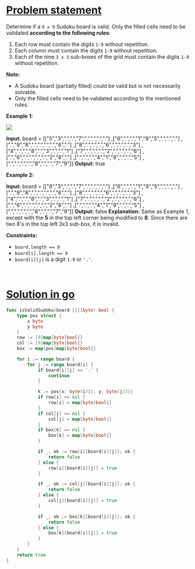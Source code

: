 # [Problem statement](https://leetcode.com/problems/valid-sudoku)

Determine if a `9 x 9` Sudoku board is valid. Only the filled cells need to be validated **according to the following rules**:

1. Each row must contain the digits `1-9` without repetition.
2. Each column must contain the digits `1-9` without repetition.
3. Each of the nine `3 x 3` sub-boxes of the grid must contain the digits `1-9` without repetition.

**Note:**

* A Sudoku board (partially filled) could be valid but is not necessarily solvable.
* Only the filled cells need to be validated according to the mentioned rules.

**Example 1:**

![](https://upload.wikimedia.org/wikipedia/commons/thumb/f/ff/Sudoku-by-L2G-20050714.svg/250px-Sudoku-by-L2G-20050714.svg.png) 


**Input:** board = 
[["5","3",".",".","7",".",".",".","."]
,["6",".",".","1","9","5",".",".","."]
,[".","9","8",".",".",".",".","6","."]
,["8",".",".",".","6",".",".",".","3"]
,["4",".",".","8",".","3",".",".","1"]
,["7",".",".",".","2",".",".",".","6"]
,[".","6",".",".",".",".","2","8","."]
,[".",".",".","4","1","9",".",".","5"]
,[".",".",".",".","8",".",".","7","9"]]
**Output:** true

**Example 2:**


**Input:** board = 
[["8","3",".",".","7",".",".",".","."]
,["6",".",".","1","9","5",".",".","."]
,[".","9","8",".",".",".",".","6","."]
,["8",".",".",".","6",".",".",".","3"]
,["4",".",".","8",".","3",".",".","1"]
,["7",".",".",".","2",".",".",".","6"]
,[".","6",".",".",".",".","2","8","."]
,[".",".",".","4","1","9",".",".","5"]
,[".",".",".",".","8",".",".","7","9"]]
**Output:** false
**Explanation:** Same as Example 1, except with the **5** in the top left corner being modified to **8**. Since there are two 8's in the top left 3x3 sub-box, it is invalid.

**Constraints:**

* `board.length == 9`
* `board[i].length == 9`
* `board[i][j]` is a digit `1-9` or `'.'`.

<br />

# [Solution in go](https://leetcode.com/submissions/detail/1136819268/)

```go
func isValidSudoku(board [][]byte) bool {
    type pos struct {
        x byte
        y byte
    }
    row := [9]map[byte]bool{}
    col := [9]map[byte]bool{}
    box := map[pos]map[byte]bool{}

    for i := range board {
        for j := range board[i] {
            if board[i][j] == '.' {
                continue
            }

            k := pos{x: byte(i/3), y: byte(j/3)}
            if row[i] == nil {
                row[i] = map[byte]bool{}
            }
            if col[j] == nil {
                col[j] = map[byte]bool{}
            }
            if box[k] == nil {
                box[k] = map[byte]bool{}
            }

            if _, ok := row[i][board[i][j]]; ok {
                return false
            } else {
                row[i][board[i][j]] = true
            }

            if _, ok := col[j][board[i][j]]; ok {
                return false
            } else {
                col[j][board[i][j]] = true
            }

            if _, ok := box[k][board[i][j]]; ok {
                return false
            } else {
                box[k][board[i][j]] = true
            }
        }
    } 
    return true
}
```